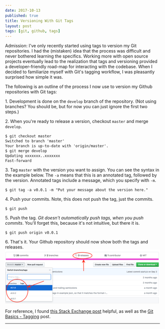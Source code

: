 ```yaml
---
date: 2017-10-13
published: true
title: Versioning With Git Tags
layout: post
tags: [git, github, tags]
---
```

Admission: I've only recently started using tags to version my Git repositories. I had the (mistaken) idea that the process was difficult and never bothered learning the specifics. Working more with open source projects eventually lead to the realization that tags and versioning provided a developer-friendly road-map for interacting with the codebase. When I decided to familiarize myself with Git's tagging workflow, I was pleasantly surprised how simple it was.
<!--more-->

The following is an outline of the process I now use to version my Github repositories with Git tags:

1\. Development is done on the `develop` branch of the repository. (Not using branches? You should be, but for now you can just ignore the first two steps.)

2\. When you're ready to release a version, checkout `master` and merge `develop`.

```shell-session
$ git checkout master
Switched to branch 'master'
Your branch is up-to-date with 'origin/master'.
$ git merge develop
Updating xxxxxxx..xxxxxxx
Fast-forward
```

3\. Tag `master` with the version you want to assign. You can see the syntax in the example below. The `-a` means that this is an annotated tag, followed by the version. Annotated tags include a message, which you specify with `-m`.

```shell-session
$ git tag -a v0.0.1 -m "Put your message about the version here."
```

4\. Push your commits. Note, this does not push the tag, just the commits.

```shell-session
$ git push
```

5\. Push the tag. *Git doesn't automatically push tags, when you push commits*. You'll forget this, because it's not intuitive, but there it is.

```shell-session
$ git push origin v0.0.1
```

6\. That's it. Your Github repository should now show both the tags and releases.
![Git tags and release versions](/public/assets/images/git-tags-and-release-versions.png)

For reference, I found [this Stack Exchange post](https://softwareengineering.stackexchange.com/questions/165725/git-branching-and-tagging-best-practices) helpful, as well as the [Git Basics - Tagging](https://git-scm.com/book/en/v2/Git-Basics-Tagging) post.

<hr />
